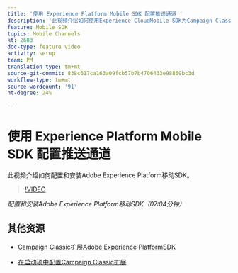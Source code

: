 ```yaml
---
title: '使用 Experience Platform Mobile SDK 配置推送通道 '
description: '此视频介绍如何使用Experience CloudMobile SDK为Campaign Classic配置推送渠道。 '
feature: Mobile SDK
topics: Mobile Channels
kt: 2683
doc-type: feature video
activity: setup
team: PM
translation-type: tm+mt
source-git-commit: 838c617ca163a09fcb57b7b4706433e98869bc3d
workflow-type: tm+mt
source-wordcount: '91'
ht-degree: 24%

---
```



# 使用 Experience Platform Mobile SDK 配置推送通道

此视频介绍如何配置和安装Adobe Experience Platform移动SDK。

>[!VIDEO](https://video.tv.adobe.com/v/27699?quality=12)

*配置和安装Adobe Experience Platform移动SDK（07:04分钟）*

## 其他资源

* [Campaign Classic扩展Adobe Experience PlatformSDK](https://helpx-internal.corp.adobe.com/content/help/en/campaign/kb/acc-aep-extension.html)

* [在启动项中配置Campaign Classic扩展](https://aep-sdks.gitbook.io/docs/using-mobile-extensions/adobe-campaignclassic)
